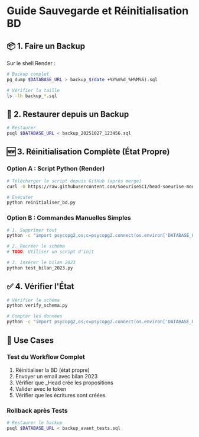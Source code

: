 # Guide Sauvegarde et Réinitialisation BD

## 📦 1. Faire un Backup

Sur le shell Render :

```bash
# Backup complet
pg_dump $DATABASE_URL > backup_$(date +%Y%m%d_%H%M%S).sql

# Vérifier la taille
ls -lh backup_*.sql
```

## 🔄 2. Restaurer depuis un Backup

```bash
# Restaurer
psql $DATABASE_URL < backup_20251027_123456.sql
```

## 🆕 3. Réinitialisation Complète (État Propre)

### Option A : Script Python (Render)

```bash
# Télécharger le script depuis GitHub (après merge)
curl -O https://raw.githubusercontent.com/SoeuriseSCI/head-soeurise-module1/main/reinitialiser_bd.py

# Exécuter
python reinitialiser_bd.py
```

### Option B : Commandes Manuelles Simples

```bash
# 1. Supprimer tout
python -c "import psycopg2,os;c=psycopg2.connect(os.environ['DATABASE_URL']);r=c.cursor();[r.execute(f'DROP TABLE IF EXISTS {t} CASCADE') for t in ['propositions_en_attente','rapports_comptables','balances_mensuelles','evenements_comptables','calculs_amortissements','ecritures_comptables','immobilisations','plans_comptes','exercices_comptables']];c.commit();print('✅ Tables supprimées')"

# 2. Recréer le schéma
# TODO: Utiliser un script d'init

# 3. Insérer le bilan 2023
python test_bilan_2023.py
```

## ✅ 4. Vérifier l'État

```bash
# Vérifier le schéma
python verify_schema.py

# Compter les données
python -c "import psycopg2,os;c=psycopg2.connect(os.environ['DATABASE_URL']);r=c.cursor();r.execute('SELECT COUNT(*) FROM ecritures_comptables');print(f'Écritures: {r.fetchone()[0]}');c.close()"
```

## 🎯 Use Cases

### Test du Workflow Complet

1. Réinitialiser la BD (état propre)
2. Envoyer un email avec bilan 2023
3. Vérifier que _Head crée les propositions
4. Valider avec le token
5. Vérifier que les écritures sont créées

### Rollback après Tests

```bash
# Restaurer le backup
psql $DATABASE_URL < backup_avant_tests.sql
```

